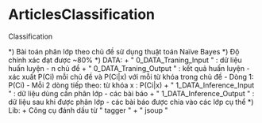 ArticlesClassification
======================

Classification

  *) Bài toán phân lớp theo chủ đề sử dụng thuật toán Naïve Bayes
  *) Độ chính xác đạt được ~80%
  *) DATA:
      + " 0_DATA_Traning_Input "    : dữ liệu huấn luyện - n chủ đề
      + " 0_DATA_Traning_Output "   : kết quả huấn luyện - xác xuất P(Ci) mỗi chủ đề và P(Ci|x) với mỗi từ khóa trong chủ đề
          - Dòng 1: P(Ci)
          - Mỗi 2 dòng tiếp theo: từ khóa x
                                : P(Ci|x)
      + " 1_DATA_Inference_Input "  : dữ liệu dùng cần phân lớp - các bài báo
      + " 1_DATA_Inference_Output " : dữ liệu sau khi được phân lớp - các bài báo được chia vào các lớp cụ thể
  *) Lib:
      + Công cụ đánh dấu từ " tagger "
      + " jsoup "
